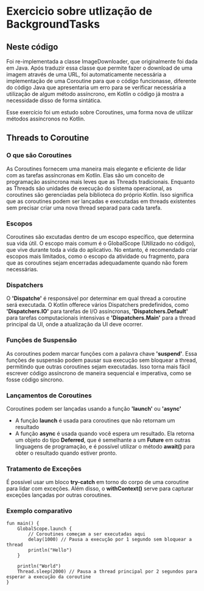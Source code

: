 # Exercicio sobre utlização de BackgroundTasks

## Neste código
Foi re-implementada a classe ImageDownloader, que originalmente foi dada em Java. 
Após traduzir essa classe que permite fazer o download de uma imagem através de uma URL,
foi automaticamente necessária a implementação de uma Coroutine para que o código funcionasse, diferente do código Java que apresentaria
um erro para se verificar necessária a utilização de algum método assíncrono, em Kotlin o código já mostra a necessidade disso de forma sintática.

Esse exercício foi um estudo sobre Coroutines, uma forma nova de utilizar métodos assíncronos no Kotlin.

## Threads to Coroutine

### O que são Coroutines
As Coroutines fornecem uma maneira mais elegante e eficiente de lidar com as tarefas assíncronas em Kotlin.
Elas são um conceito de programação assíncrona mais leves que as Threads tradicionais.
Enquanto as Threads são unidades de execução do sistema operacional, as coroutines são gerenciadas pela biblioteca do próprio Kotlin.
Isso significa que as coroutines podem ser lançadas e executadas em threads existentes sem precisar criar uma nova thread separad para cada tarefa.

### Escopos
Coroutines são excutadas dentro de um escopo específico, que determina sua vida útil.
O escopo mais comum é o GlobalScope (Utilizado no código), que vive durante toda a vida do aplicativo.
No entanto, é recomendado criar escopos mais limitados, como o escopo da atividade ou fragmento, para que as coroutines sejam encerradas adequadamente quando não forem necessárias.

### Dispatchers
O **'Dispatche'** é responsável por determinar em qual thread a coroutine será executada.
O Kotlin offerece vários Dispatchers predefinidos, como **'Dispatchers.IO'** para tarefas de I/O assíncronas,
**'Dispatchers.Default'** para tarefas computacionais intensivas e **'Dispatchers.Main'** para a thread principal da UI, onde a atualização da UI deve ocorrer.

### Funções de Suspensão
As coroutines podem marcar funções com a palavra chave **'suspend'**. Essa funções de suspensão podem pausar sua execução sem bloquear a thread,
permitindo que outras coroutines sejam executadas. Isso torna mais fácil escrever código assíncrono de maneira sequencial e imperativa, como se fosse código síncrono.

### Lançamentos de Coroutines
Coroutines podem ser lançadas usando a função **'launch'** ou **'async'**
- A função **launch** é usada para coroutines que não retornam um resultado
- A função **async** é usada quando você espera um resultado. Ela retorna um objeto do tipo **Deferred**, que é semelhante a um **Future** em outras linguagens de programação, e é possível utilizar o método **await()** para obter o resultado quando estiver pronto.

### Tratamento de Exceções
É possível usar um bloco **try-catch** em torno do corpo de uma coroutine para lidar com exceções. Além disso, o **withContext()** serve para capturar exceções lançadas por outras coroutines.

### Exemplo comparativo
```
fun main() {
    GlobalScope.launch {
        // Coroutines começam a ser executadas aqui
        delay(1000) // Pausa a execução por 1 segundo sem bloquear a thread
        println("Hello")
    }

    println("World")
    Thread.sleep(2000) // Pausa a thread principal por 2 segundos para esperar a execução da coroutine
}
```